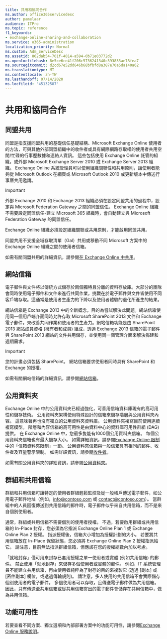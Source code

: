 ```yaml
---
title: 共用和協同合作
ms.author: office365servicedesc
author: pamelaar
audience: ITPro
ms.topic: reference
f1_keywords:
- exchange-online-sharing-and-collaboration
ms.service: o365-administration
localization_priority: Normal
ms.custom: Adm_ServiceDesc
ms.assetid: 862dab54-701f-4014-a594-0b71e03772d2
ms.openlocfilehash: 8e5ce6ce41f206c5736241340c393833ae78fea7
ms.sourcegitcommit: d2cd67e52dd646b68bfbfd8a387e70a6da140a62
ms.translationtype: MT
ms.contentlocale: zh-TW
ms.lasthandoff: 07/14/2020
ms.locfileid: "45132587"
---
```

# <a name="sharing-and-collaboration"></a>共用和協同合作

## <a name="federated-sharing"></a>同盟共用

同盟是指支援同盟共用的基礎信任基礎結構、Microsoft Exchange Online 使用者的方法，可與其他外部同盟組織中的收件者或具有網際網路存取權的使用者共用空閒/忙碌的行事歷數據和連絡人資訊。 這些包括使用 Exchange Online 託管的組織，或外部 Microsoft Exchange Server 2010 或 Exchange Server 2013 組織。 Exchange Online 系統管理員可以使用組織關聯性和共用原則，讓使用者能夠從 Microsoft Outlook 在網頁或 Microsoft Outlook 2010 或更新版本中傳送行事曆共用邀請。
  
> [!IMPORTANT]
>  外部 Exchange 2010 和 Exchange 2013 組織必須在設定同盟共用的過程中，設定與 Microsoft Federation Gateway 之間的同盟信任。 Exchange Online 組織不需要設定同盟信任-建立 Microsoft 365 組織時，會自動建立與 Microsoft Federation Gateway 的同盟信任。 
>
>  Exchange Online 組織必須設定組織關聯或共用原則，才能啟用同盟共用。 
>
>  同盟共用不支援全域存取清單（Gal）共用或移動不同 Microsoft 方案中的 Exchange Online 組織之間的使用者信箱。 
  
如需有關同盟共用的詳細資訊，請參閱[在 Exchange Online 中共用](https://go.microsoft.com/fwlink/p/?LinkId=271774)。
  
## <a name="site-mailboxes"></a>網站信箱

電子郵件與文件將以傳統方式儲存於兩個獨特且分離的資料存放庫。大部分的團隊會同時使用電子郵件和文件來進行共同作業。挑戰在於電子郵件與文件皆使用不同客戶端存取。這通常是使用者生產力的下降以及使用者體驗的退化所產生的結果。
  
網站信箱是 Exchange 2013 中的全新概念，目的為嘗試解決此問題。網站信箱使用同一個用戶端介面同時允許存取 Microsoft SharePoint 2013 文件和 Exchange 電子郵件，來改善共同作業和使用者的生產力。網站信箱功能是由 SharePoint 2013 網站成員資格 (擁有者和成員) 組成，透過 Exchange 2013 信箱的電子郵件與 SharePoint 2013 網站的文件共用儲存，並使用同一個管理介面來解決佈建和週期需求。
  
> [!IMPORTANT]
> 您的計畫必須包括 SharePoint。 網站信箱要求使用者同時具有 SharePoint 和 Exchange 的授權。 
  
如需有關網站信箱的詳細資訊，請參閱[網站信箱](https://go.microsoft.com/fwlink/p/?LinkId=271789)。
  
## <a name="public-folders"></a>公用資料夾

Exchange Online 中的公用資料夾已經過強化，可善用信箱資料庫現有的高可用性和儲存技術。 公用資料夾架構使用特殊設計的信箱來儲存階層與公用資料夾內容。 這意味著再也沒有獨立的公用資料夾資料庫。 公用資料夾複寫目前使用連續複寫模型。 階層和內容信箱的高可用性是由資料中心的資料庫可用性群組 (DAG) 提供。 在 Exchange Online 中，您最多隻能有1000個公用資料夾信箱。 每個公用資料夾信箱也有最大儲存大小。 如需詳細資訊，請參閱[Exchange Online 限制](exchange-online-limits.md)中的「信箱資料夾限制」一節。 公用資料夾信箱與一般信箱具有相同的郵件、收件者及容量警示限制。 如需詳細資訊，請參閱[收件者](recipients.md)。 
  
如需有關公用資料夾的詳細資訊，請參閱[公用資料夾](https://go.microsoft.com/fwlink/p/?LinkId=271790)。
  
## <a name="group-and-shared-mailboxes"></a>群組和共用信箱

群組和共用信箱可讓特定的使用者群組輕鬆監控及從一般帳戶傳送電子郵件，如公用電子郵件地址（例如，info@contoso.com 或 contact@contoso.com）。 當群組中的人員回復傳送到共用信箱的郵件時，電子郵件似乎來自共用信箱，而不是來自個別使用者。
  
通常，群組或共用信箱不需要個別的使用者授權。 不過，若要啟用群組或共用信箱的 In-Place 封存，您必須為它指派 Exchange Online Plan 1 或 Exchange Online Plan 2 授權。 指派授權後，信箱大小增加為授權計劃的大小。 若要將共用信箱放在 In-Place 保留狀態，您必須將 Exchange Online Plan 2 授權指派給它。 請注意，目前無法指派群組信箱，但應該在您的授權總數內加以考慮。
  
「就地封存」僅可用來封存已套用授權之單一使用者或實體 (例如共用信箱) 的郵件。 禁止使用「就地封存」來儲存多個使用者或實體的郵件。 例如，IT 系統管理員不能建立共用信箱，再由使用者純粹為了封存的目的來複製它 (透過 [副本] 或 [密件副本] 欄位，或透過傳輸規則)。 請注意，多人使用的共用信箱不會實際儲存個別使用者的電子郵件。 多個使用者可以存取，且傳送電子郵件做為共用信箱。 因此，只有傳送至共用信箱或從共用信箱寄出的電子郵件會儲存在共用信箱中，做為共用信箱。
  
## <a name="feature-availability"></a>功能可用性

若要查看不同方案、獨立選項和內部部署方案中的功能可用性，請參閱[Exchange Online 服務說明](exchange-online-service-description.md)。
  

